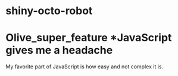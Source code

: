 # shiny-octo-robot




Olive_super_feature
*JavaScript gives me a headache 
=======
My favorite part of JavaScript is how easy and not complex it is.

